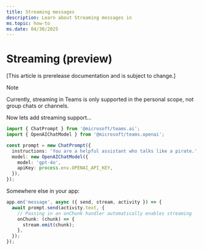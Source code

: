 ```yaml
---
title: Streaming messages
description: Learn about Streaming messages in 
ms.topic: how-to
ms.date: 04/30/2025
---
```


# Streaming (preview)

[This article is prerelease documentation and is subject to change.]

> [!NOTE]
> Currently, streaming in Teams is only supported in the personal scope, not group chats or channels.

Now lets add streaming support...

```typescript
import { ChatPrompt } from '@microsoft/teams.ai';
import { OpenAIChatModel } from '@microsoft/teams.openai';

const prompt = new ChatPrompt({
  instructions: 'You are a helpful assistant who talks like a pirate.',
  model: new OpenAIChatModel({
    model: 'gpt-4o',
    apiKey: process.env.OPENAI_API_KEY,
  }),
});
```

Somewhere else in your app:

```typescript
app.on('message', async ({ send, stream, activity }) => {
  await prompt.send(activity.text, {
    // Passing in an onChunk handler automatically enables streaming
    onChunk: (chunk) => {
      stream.emit(chunk);
    },
  });
});
```